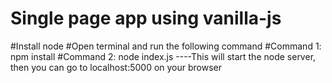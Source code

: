 # Single page app using vanilla-js

#Install node
#Open terminal and run the following command
#Command 1: npm install
#Command 2: node index.js ----This will start the node server, then you can go to localhost:5000 on your browser
